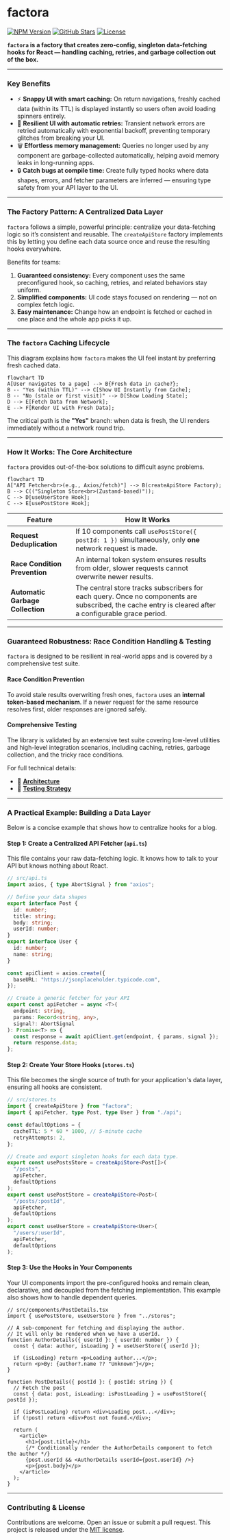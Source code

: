 # factora

[![NPM Version](https://img.shields.io/npm/v/factora?style=flat&color=blue)](https://www.npmjs.com/package/factora)
[![GitHub Stars](https://img.shields.io/github/stars/travelr/factora?style=social)](https://github.com/travelr/factora)
[![License](https://img.shields.io/npm/l/factora?style=flat&color=brightgreen)](https://github.com/travelr/factora/blob/main/LICENSE)

**`factora` is a factory that creates zero-config, singleton data-fetching hooks for React — handling caching, retries, and garbage collection out of the box.**

---

### Key Benefits

- ⚡️ **Snappy UI with smart caching:** On return navigations, freshly cached data (within its TTL) is displayed instantly so users often avoid loading spinners entirely.
- 💪 **Resilient UI with automatic retries:** Transient network errors are retried automatically with exponential backoff, preventing temporary glitches from breaking your UI.
- 🗑️ **Effortless memory management:** Queries no longer used by any component are garbage-collected automatically, helping avoid memory leaks in long-running apps.
- 🔒 **Catch bugs at compile time:** Create fully typed hooks where data shapes, errors, and fetcher parameters are inferred — ensuring type safety from your API layer to the UI.

---

### The Factory Pattern: A Centralized Data Layer

`factora` follows a simple, powerful principle: centralize your data-fetching logic so it’s consistent and reusable. The `createApiStore` factory implements this by letting you define each data source once and reuse the resulting hooks everywhere.

Benefits for teams:

1. **Guaranteed consistency:** Every component uses the same preconfigured hook, so caching, retries, and related behaviors stay uniform.
2. **Simplified components:** UI code stays focused on rendering — not on complex fetch logic.
3. **Easy maintenance:** Change how an endpoint is fetched or cached in one place and the whole app picks it up.

---

### The `factora` Caching Lifecycle

This diagram explains how `factora` makes the UI feel instant by preferring fresh cached data.

```mermaid
flowchart TD
A[User navigates to a page] --> B{Fresh data in cache?};
B -- "Yes (within TTL)" --> C[Show UI Instantly from Cache];
B -- "No (stale or first visit)" --> D[Show Loading State];
D --> E[Fetch Data from Network];
E --> F[Render UI with Fresh Data];
```

The critical path is the **"Yes"** branch: when data is fresh, the UI renders immediately without a network round trip.

---

### How It Works: The Core Architecture

`factora` provides out-of-the-box solutions to difficult async problems.

```mermaid
flowchart TD
A["API Fetcher<br>(e.g., Axios/fetch)"] --> B(createApiStore Factory);
B --> C(("Singleton Store<br>(Zustand-based)"));
C --> D[useUserStore Hook];
C --> E[usePostStore Hook];
```

| Feature                          | How It Works                                                                                                                                          |
| -------------------------------- | ----------------------------------------------------------------------------------------------------------------------------------------------------- |
| **Request Deduplication**        | If 10 components call `usePostStore({ postId: 1 })` simultaneously, only **one** network request is made.                                             |
| **Race Condition Prevention**    | An internal token system ensures results from older, slower requests cannot overwrite newer results.                                                  |
| **Automatic Garbage Collection** | The central store tracks subscribers for each query. Once no components are subscribed, the cache entry is cleared after a configurable grace period. |

---

### Guaranteed Robustness: Race Condition Handling & Testing

`factora` is designed to be resilient in real-world apps and is covered by a comprehensive test suite.

#### Race Condition Prevention

To avoid stale results overwriting fresh ones, `factora` uses an **internal token-based mechanism**. If a newer request for the same resource resolves first, older responses are ignored safely.

#### Comprehensive Testing

The library is validated by an extensive test suite covering low-level utilities and high-level integration scenarios, including caching, retries, garbage collection, and the tricky race conditions.

For full technical details:

- 📘 **[Architecture](docs/api-store-factory.md)**
- 🧪 **[Testing Strategy](docs/api-store-factory.tests.md)**

---

### A Practical Example: Building a Data Layer

Below is a concise example that shows how to centralize hooks for a blog.

#### Step 1: Create a Centralized API Fetcher (`api.ts`)

This file contains your raw data-fetching logic. It knows how to talk to your API but knows nothing about React.

```ts
// src/api.ts
import axios, { type AbortSignal } from "axios";

// Define your data shapes
export interface Post {
  id: number;
  title: string;
  body: string;
  userId: number;
}
export interface User {
  id: number;
  name: string;
}

const apiClient = axios.create({
  baseURL: "https://jsonplaceholder.typicode.com",
});

// Create a generic fetcher for your API
export const apiFetcher = async <T>(
  endpoint: string,
  params: Record<string, any>,
  signal?: AbortSignal
): Promise<T> => {
  const response = await apiClient.get(endpoint, { params, signal });
  return response.data;
};
```

#### Step 2: Create Your Store Hooks (`stores.ts`)

This file becomes the single source of truth for your application's data layer, ensuring all hooks are consistent.

```ts
// src/stores.ts
import { createApiStore } from "factora";
import { apiFetcher, type Post, type User } from "./api";

const defaultOptions = {
  cacheTTL: 5 * 60 * 1000, // 5-minute cache
  retryAttempts: 2,
};

// Create and export singleton hooks for each data type.
export const usePostsStore = createApiStore<Post[]>(
  "/posts",
  apiFetcher,
  defaultOptions
);
export const usePostStore = createApiStore<Post>(
  "/posts/:postId",
  apiFetcher,
  defaultOptions
);
export const useUserStore = createApiStore<User>(
  "/users/:userId",
  apiFetcher,
  defaultOptions
);
```

#### Step 3: Use the Hooks in Your Components

Your UI components import the pre-configured hooks and remain clean, declarative, and decoupled from the fetching implementation. This example also shows how to handle dependent queries.

```tsx
// src/components/PostDetails.tsx
import { usePostStore, useUserStore } from "../stores";

// A sub-component for fetching and displaying the author.
// It will only be rendered when we have a userId.
function AuthorDetails({ userId }: { userId: number }) {
  const { data: author, isLoading } = useUserStore({ userId });

  if (isLoading) return <p>Loading author...</p>;
  return <p>By: {author?.name ?? "Unknown"}</p>;
}

function PostDetails({ postId }: { postId: string }) {
  // Fetch the post
  const { data: post, isLoading: isPostLoading } = usePostStore({ postId });

  if (isPostLoading) return <div>Loading post...</div>;
  if (!post) return <div>Post not found.</div>;

  return (
    <article>
      <h1>{post.title}</h1>
      {/* Conditionally render the AuthorDetails component to fetch the author */}
      {post.userId && <AuthorDetails userId={post.userId} />}
      <p>{post.body}</p>
    </article>
  );
}
```

---

### Contributing & License

Contributions are welcome. Open an issue or submit a pull request. This project is released under the [MIT license](https://github.com/travelr/factora/blob/main/LICENSE).
